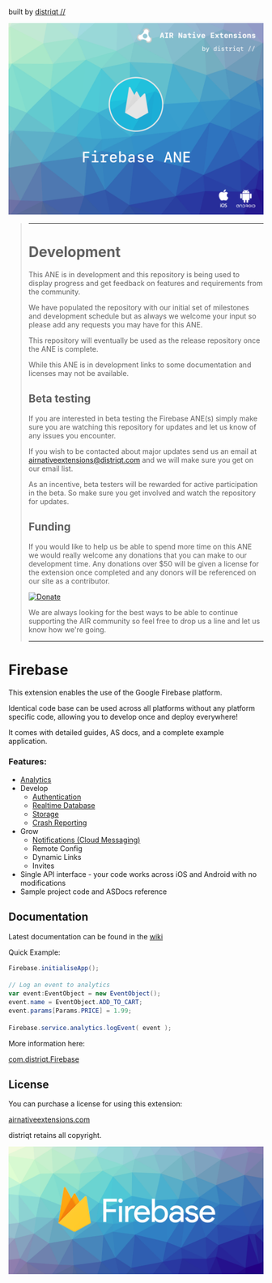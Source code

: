built by [distriqt //](https://airnativeextensions.com) 

![](images/hero.png)

> ---
> # Development
>
> This ANE is in development and this repository is being used to display progress 
> and get feedback on features and requirements from the community.
> 
> We have populated the repository with our initial set of milestones and development schedule 
> but as always we welcome your input so please add any requests you may have for this ANE.
> 
> This repository will eventually be used as the release repository once the ANE is complete.
> 
> While this ANE is in development links to some documentation and licenses may not be available.
> 
> 
> 
> ## Beta testing
> 
> If you are interested in beta testing the Firebase ANE(s) simply make sure you are watching this repository for updates
> and let us know of any issues you encounter. 
> 
> If you wish to be contacted about major updates send us an email at airnativeextensions@distriqt.com 
> and we will make sure you get on our email list.  
> 
> As an incentive, beta testers will be rewarded for active participation in the beta. 
> So make sure you get involved and watch the repository for updates.
> 
> 
> 
> ## Funding
> 
> If you would like to help us be able to spend more time on this ANE we would really welcome any donations that 
> you can make to our development time. Any donations over $50 will be given a license for the extension once completed 
> and any donors will be referenced on our site as a contributor. 
> 
> [![Donate](https://img.shields.io/badge/Donate-PayPal-green.svg)](https://www.paypal.com/cgi-bin/webscr?cmd=_s-xclick&hosted_button_id=SUTDJB94ZJN4W)
> 
> We are always looking for the best ways to be able to continue supporting the AIR community so feel free to
> drop us a line and let us know how we're going.
> 
> ---

# Firebase

This extension enables the use of the Google Firebase platform.

Identical code base can be used across all platforms without any platform specific code, 
allowing you to develop once and deploy everywhere! 

It comes with detailed guides, AS docs, and a complete example application.


### Features:

- [Analytics](https://github.com/distriqt/ANE-Firebase/wiki/Core---Introduction)
- Develop
	- [Authentication](https://github.com/distriqt/ANE-Firebase/wiki/Auth---Introduction)
	- [Realtime Database](https://github.com/distriqt/ANE-Firebase/wiki/Database---Introduction)
	- [Storage](https://github.com/distriqt/ANE-Firebase/wiki/Storage---Introduction)
	- [Crash Reporting](https://github.com/distriqt/ANE-Firebase/wiki/Crash---Introduction)
- Grow
	- [Notifications (Cloud Messaging)](https://github.com/distriqt/ANE-Firebase/wiki/FCM---Introduction)
	- Remote Config
	- Dynamic Links
	- Invites
- Single API interface - your code works across iOS and Android with no modifications
- Sample project code and ASDocs reference



## Documentation

Latest documentation can be found in the [wiki](https://github.com/distriqt/ANE-Firebase/wiki)

Quick Example: 

```actionscript
Firebase.initialiseApp();

// Log an event to analytics
var event:EventObject = new EventObject();
event.name = EventObject.ADD_TO_CART;
event.params[Params.PRICE] = 1.99;

Firebase.service.analytics.logEvent( event );
```

More information here: 

[com.distriqt.Firebase](https://airnativeextensions.com/extension/com.distriqt.Firebase)


## License

You can purchase a license for using this extension:

[airnativeextensions.com](https://airnativeextensions.com/)

distriqt retains all copyright.


![](images/promo.png)


